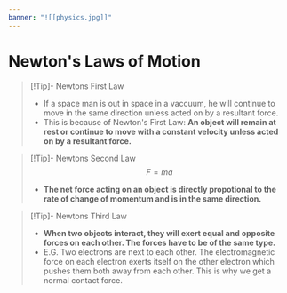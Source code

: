 ```yaml
---
banner: "![[physics.jpg]]"
---
```

# Newton's Laws of Motion

> [!Tip]- Newtons First Law 
> - If a space man is out in space in a vaccuum, he will continue to move in the same direction unless acted on by a resultant force.
> - This is because of Newton's First Law:
> 		   **An object will remain at rest or continue to move with a constant velocity unless acted on by a resultant force.**

> [!Tip]- Newtons Second Law 
> $$F=ma$$
> - **The net force acting on an object is directly propotional to the rate of change of momentum and is in the same direction.**

> [!Tip]- Newtons Third Law 
> - **When two objects interact, they will exert equal and opposite forces on each other. The forces have to be of the same type.**
> - E.G. Two electrons are next to each other. The electromagnetic force on each electron exerts itself on the other electron which pushes them both away from each other. This is why we get a normal contact force.

